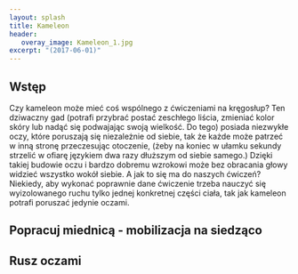```yaml
---
layout: splash
title: Kameleon
header:
   overay_image: Kameleon_1.jpg
excerpt: "(2017-06-01)"
---
```


## Wstęp

Czy kameleon może mieć coś wspólnego z ćwiczeniami na kręgosłup? Ten dziwaczny gad (potrafi przybrać postać zeschłego liścia, zmieniać kolor skóry lub nadąć się podwajając swoją wielkość. Do tego) posiada niezwykłe oczy, które poruszają się niezależnie od siebie, tak że każde może patrzeć w inną stronę przeczesując otoczenie, (żeby na koniec w ułamku sekundy strzelić w ofiarę językiem dwa razy dłuższym od siebie samego.) Dzięki takiej budowie oczu i bardzo dobremu wzrokowi może bez obracania głowy widzieć wszystko wokół siebie.
A jak to się ma do naszych ćwiczeń? Niekiedy, aby wykonać poprawnie dane ćwiczenie trzeba nauczyć się wyizolowanego ruchu tylko jednej konkretnej części ciała, tak jak kameleon potrafi poruszać jedynie oczami.

## Popracuj miednicą - mobilizacja na siedząco

## Rusz oczami
